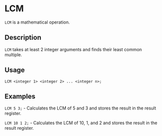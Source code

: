 # LCM

`LCM` is a mathematical operation.

## Description

`LCM` takes at least 2 integer arguments and finds their least common multiple.

## Usage

```
LCM <integer 1> <integer 2> ... <integer n>;
```

## Examples

`LCM 5 3;` - Calculates the LCM of 5 and 3 and stores the result in the result register.

`LCM 10 1 2;` - Calculates the LCM of 10, 1, and 2 and stores the result in the result register.
